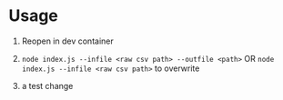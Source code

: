 # Usage
1. Reopen in dev container
2. `node index.js --infile <raw csv path> --outfile <path>` OR `node index.js --infile <raw csv path>` to overwrite

3. a test change
